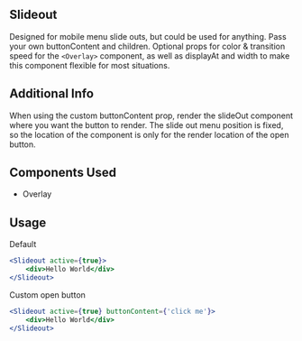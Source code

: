 ## Slideout

Designed for mobile menu slide outs, but could be used for anything. Pass your own buttonContent and children. Optional props for color & transition speed for the `<Overlay>` component, as well as displayAt and width to make this component flexible for most situations. 

## Additional Info
When using the custom buttonContent prop, render the slideOut component where you want the button to render. The slide out menu position is fixed, so the location of the component is only for the render location of the open button. 

## Components Used
- Overlay

## Usage

Default
```jsx
<Slideout active={true}>
    <div>Hello World</div>
</Slideout>
```

Custom open button
```jsx
<Slideout active={true} buttonContent={'click me'}>
    <div>Hello World</div>
</Slideout>
```